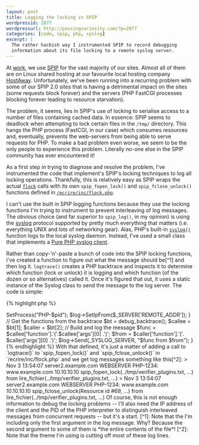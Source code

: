 ```yaml
---
layout: post
title: Logging the locking in SPIP
wordpressid: 2077
wordpressurl: http://passingcuriosity.com/?p=2077
categories: [code, spip, php, syslog]
excerpt: |
  The rather hackish way I instrumented SPIP to record debugging
  information about its file locking to a remote syslog server.
---
```


At [work](http://bouncingorange.com/), we use
[SPIP](http://www.spip.net/) for the vast majority of our sites.
Almost all of them are on Linux shared hosting at our favourite local
hosting company [HostAway](http://www.hostaway.net.au/).
Unfortunately, we've been running into a recurring problem with some
of our SPIP 2.0 sites that is having a detrimental impact on the sites
(some requests block forever) and the servers (PHP FastCGI processes
blocking forever leading to resource starvation).

The problem, it seems, lies in SPIP's use of locking to serialise
access to a number of files containing cached data. In essence: SPIP
seems to deadlock when attempting to lock certain files in the `/tmp/`
directory. This hangs the PHP process (FastCGI, in our case) which
consumes resources and, eventually, prevents the web-servers from
being able to serve requests for PHP. To make a bad problem even
worse, we seem to be the only people to experience this problem.
Literally no-one else in the SPIP community has ever encountered it!

As a first step in trying to diagnose and resolve the problem, I've
instrumented the code that implement's SPIP's locking techniques to
log all locking operations. Thankfully, this is relatively easy as
SPIP wraps the actual [`flock`](http://php.net/flock) calls with its
own `spip_fopen_lock()` and `spip_fclose_unlock()` functions defined
in
[`/ecrire/inc/flock.php`](http://trac.rezo.net/trac/spip/browser/spip/ecrire/inc/flock.php).

I can't use the built in SPIP logging functions because they use the
locking functions I'm trying to instrument to prevent interleaving of
log messages. The obvious choice (and far superior to `spip_log()`, in
my opinion) is using the [syslog](http://en.wikipedia.org/wiki/Syslog)
protocol supported by pretty much everything that matters (i.e.
everything UNIX and lots of networking gear). Alas, PHP's built-in
[`syslog()`](http://php.net/syslog) function logs to the local syslog
daemon. Instead, I've used a small class that implements a [Pure PHP
syslog client](http://www.phpclasses.org/browse/file/12157.html).

Rather than copy-'n'-paste a bunch of code into the SPIP locking
functions, I've created a function to figure out what the message
should be[^1] and then log it. `logtrace()` creates a PHP backtrace
and inspects it to determine which function (lock or unlock) it is
logging and which function (of the dozen or so alternatives) called
it. Once it's figured that out, it uses a static instance of the
Syslog class to send the message to the log server. The code is
simple:

{% highlight php %}
<?php

require_once('syslog.php');

@define("_SYSLOG_SERVER", "192.168.1.1");

function logtrace() {
	// The syslog client
	static $log;
	if (! $log) {
		$pid = getmypid();
		$log = new Syslog();
		$log->SetProcess("PHP-$pid");
		$log->SetIpFrom($_SERVER['REMOTE_ADDR']);
	}

	// Get the functions from the backtrace
	$bt = debug_backtrace();
	$callee = $bt[1];
	$caller = $bt[2];
	
	// Build and log the message
	$func = $callee['function'].'('.$callee['args'][0] .')';
	$from = $caller['function'].'('. $caller['args'][0] .')';
	$log->Send(_SYSLOG_SERVER, "$func from $from");
}
{% endhighlight %}

With that defined, it's just a matter of adding a call to `logtrace()` to `spip_fopen_lock()` and `spip_fclose_unlock()` in `/ecrire/inc/flock.php` and we get log messages something like this[^2]:

>     Nov  3 13:54:07 server2.example.com WEBSERVER PHP-1234: www.example.com 10.10.10.10 spip_fopen_lock(../tmp/verifier_plugins.txt, ...) from lire_fichier(../tmp/verifier_plugins.txt, ...)
>     Nov  3 13:54:07 server2.example.com WEBSERVER PHP-1234: www.example.com 10.10.10.10 spip_fclose_unlock(Resource id #69, ...) from lire_fichier(../tmp/verifier_plugins.txt, ...)

Of course, this is not enough information to debug the locking problems -- I'll also need the IP address of the client and the PID of the PHP interpreter to distinguish interleaved messages from concurrent requests -- but it's a start.

[^1]: Note that the I'm including only the first argument in the log message. Why? Because the second argument to some of them is *the entire contents of the file*!
[^2]: Note that the theme I'm using is cutting off most of these log lines.
